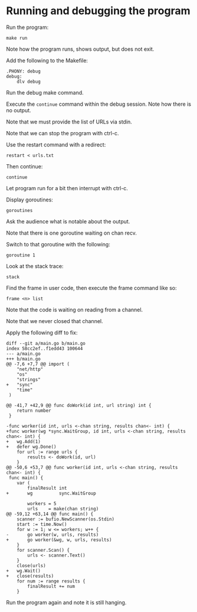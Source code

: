 # Running and debugging the program

Run the program:

```
make run
```

Note how the program runs, shows output, but does not exit.

Add the following to the Makefile:

```
.PHONY: debug
debug:
	dlv debug
```

Run the debug make command.

Execute the `continue` command within the debug session. Note how there is no output.

Note that we must provide the list of URLs via stdin.

Note that we can stop the program with ctrl-c.

Use the restart command with a redirect:

```
restart < urls.txt
```

Then continue:

```
continue
```

Let program run for a bit then interrupt with ctrl-c.

Display goroutines:

```
goroutines
```

Ask the audience what is notable about the output.

Note that there is one goroutine waiting on chan recv.

Switch to that goroutine with the following:

```
goroutine 1
```

Look at the stack trace:

```
stack
```

Find the frame in user code, then execute the frame command like so:

```
frame <n> list
```

Note that the code is waiting on reading from a channel.

Note that we never closed that channel.

Apply the following diff to fix:

```
diff --git a/main.go b/main.go
index 58cc2ef..f1edd43 100644
--- a/main.go
+++ b/main.go
@@ -7,6 +7,7 @@ import (
 	"net/http"
 	"os"
 	"strings"
+	"sync"
 	"time"
 )

@@ -41,7 +42,9 @@ func doWork(id int, url string) int {
 	return number
 }

-func worker(id int, urls <-chan string, results chan<- int) {
+func worker(wg *sync.WaitGroup, id int, urls <-chan string, results chan<- int) {
+	wg.Add(1)
+	defer wg.Done()
 	for url := range urls {
 		results <- doWork(id, url)
 	}
@@ -50,6 +53,7 @@ func worker(id int, urls <-chan string, results chan<- int) {
 func main() {
 	var (
 		finalResult int
+		wg          sync.WaitGroup

 		workers = 5
 		urls    = make(chan string)
@@ -59,12 +63,14 @@ func main() {
 	scanner := bufio.NewScanner(os.Stdin)
 	start := time.Now()
 	for w := 1; w <= workers; w++ {
-		go worker(w, urls, results)
+		go worker(&wg, w, urls, results)
 	}
 	for scanner.Scan() {
 		urls <- scanner.Text()
 	}
 	close(urls)
+	wg.Wait()
+	close(results)
 	for num := range results {
 		finalResult += num
 	}
```

Run the program again and note it is still hanging.
